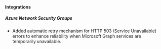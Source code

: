 
#### Integrations

##### Azure Network Security Groups

- Added automatic retry mechanism for HTTP 503 (Service Unavailable) errors to enhance reliability when Microsoft Graph services are temporarily unavailable.
